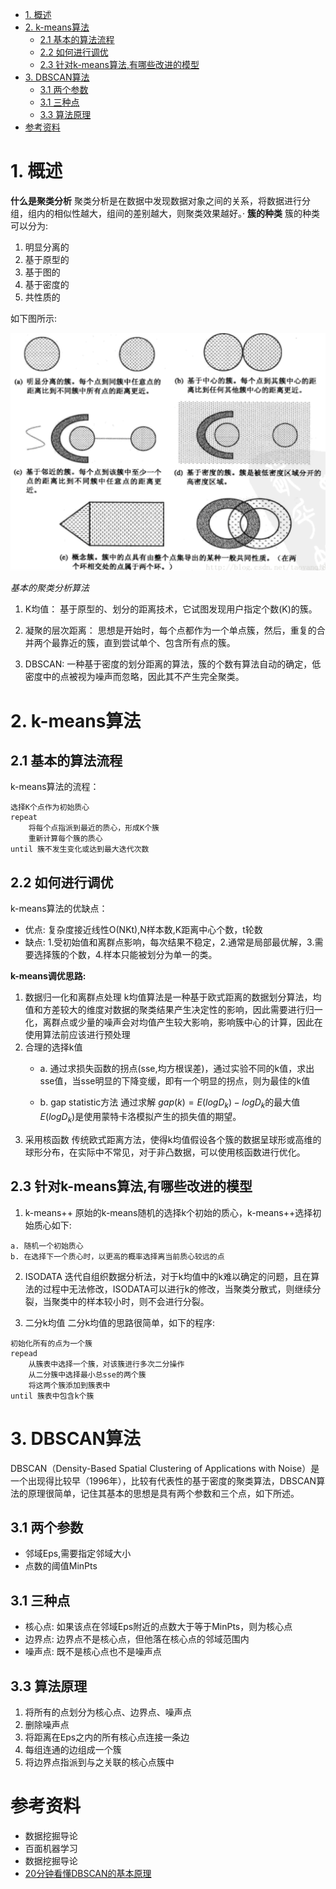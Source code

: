 - [1. 概述](#1-%e6%a6%82%e8%bf%b0)
- [2. k-means算法](#2-k-means%e7%ae%97%e6%b3%95)
  - [2.1 基本的算法流程](#21-%e5%9f%ba%e6%9c%ac%e7%9a%84%e7%ae%97%e6%b3%95%e6%b5%81%e7%a8%8b)
  - [2.2 如何进行调优](#22-%e5%a6%82%e4%bd%95%e8%bf%9b%e8%a1%8c%e8%b0%83%e4%bc%98)
  - [2.3 针对k-means算法,有哪些改进的模型](#23-%e9%92%88%e5%af%b9k-means%e7%ae%97%e6%b3%95%e6%9c%89%e5%93%aa%e4%ba%9b%e6%94%b9%e8%bf%9b%e7%9a%84%e6%a8%a1%e5%9e%8b)
- [3. DBSCAN算法](#3-dbscan%e7%ae%97%e6%b3%95)
  - [3.1 两个参数](#31-%e4%b8%a4%e4%b8%aa%e5%8f%82%e6%95%b0)
  - [3.1 三种点](#31-%e4%b8%89%e7%a7%8d%e7%82%b9)
  - [3.3 算法原理](#33-%e7%ae%97%e6%b3%95%e5%8e%9f%e7%90%86)
- [参考资料](#%e5%8f%82%e8%80%83%e8%b5%84%e6%96%99)


# 1. 概述
**什么是聚类分析**
聚类分析是在数据中发现数据对象之间的关系，将数据进行分组，组内的相似性越大，组间的差别越大，则聚类效果越好。·
**簇的种类**
簇的种类可以分为:
1. 明显分离的
2. 基于原型的
3. 基于图的
4. 基于密度的
5. 共性质的

如下图所示:

![簇类型](resource/5.1.png)


*基本的聚类分析算法*
1. K均值：
基于原型的、划分的距离技术，它试图发现用户指定个数(K)的簇。

2. 凝聚的层次距离：
思想是开始时，每个点都作为一个单点簇，然后，重复的合并两个最靠近的簇，直到尝试单个、包含所有点的簇。

3. DBSCAN:
一种基于密度的划分距离的算法，簇的个数有算法自动的确定，低密度中的点被视为噪声而忽略，因此其不产生完全聚类。

# 2. k-means算法

## 2.1 基本的算法流程

k-means算法的流程：
```
选择K个点作为初始质心  
repeat  
    将每个点指派到最近的质心，形成K个簇  
    重新计算每个簇的质心  
until 簇不发生变化或达到最大迭代次数  
```

## 2.2 如何进行调优
k-means算法的优缺点：
- 优点: 复杂度接近线性O(NKt),N样本数,K距离中心个数，t轮数
- 缺点: 1.受初始值和离群点影响，每次结果不稳定，2.通常是局部最优解，3.需要选择簇的个数，4.样本只能被划分为单一的类。

**k-means调优思路:**

1. 数据归一化和离群点处理
   k均值算法是一种基于欧式距离的数据划分算法，均值和方差较大的维度对数据的聚类结果产生决定性的影响，因此需要进行归一化，离群点或少量的噪声会对均值产生较大影响，影响簇中心的计算，因此在使用算法前应该进行预处理
2. 合理的选择k值
   - a. 通过求损失函数的拐点(sse,均方根误差)，通过实验不同的k值，求出sse值，当sse明显的下降变缓，即有一个明显的拐点，则为最佳的k值

   - b. gap statistic方法 
     通过求解 $gap(k) = E(logD_k) - logD_k$的最大值
     $E(logD_k)$是使用蒙特卡洛模拟产生的损失值的期望。
3. 采用核函数
   传统欧式距离方法，使得k均值假设各个簇的数据呈球形或高维的球形分布，在实际中不常见，对于非凸数据，可以使用核函数进行优化。

## 2.3 针对k-means算法,有哪些改进的模型
1. k-means++
原始的k-means随机的选择k个初始的质心，k-means++选择初始质心如下:
```
a. 随机一个初始质心
b. 在选择下一个质心时，以更高的概率选择离当前质心较远的点
```

2. ISODATA
迭代自组织数据分析法，对于k均值中的k难以确定的问题，且在算法的过程中无法修改，ISODATA可以进行k的修改，当聚类分散式，则继续分裂，当聚类中的样本较小时，则不会进行分裂。

3. 二分k均值
二分k均值的思路很简单，如下的程序:

```
初始化所有的点为一个簇
repead
    从簇表中选择一个簇，对该簇进行多次二分操作
    从二分簇中选择最小总sse的两个簇
    将这两个簇添加到簇表中
until 簇表中包含k个簇
```

# 3. DBSCAN算法

DBSCAN（Density-Based Spatial Clustering of Applications with Noise）是一个出现得比较早（1996年），比较有代表性的基于密度的聚类算法，DBSCAN算法的原理很简单，记住其基本的思想是具有两个参数和三个点，如下所述。


## 3.1 两个参数
- 邻域Eps,需要指定邻域大小
- 点数的阈值MinPts

## 3.1 三种点
- 核心点: 如果该点在邻域Eps附近的点数大于等于MinPts，则为核心点
- 边界点: 边界点不是核心点，但他落在核心点的邻域范围内
- 噪声点: 既不是核心点也不是噪声点
  
## 3.3 算法原理
1. 将所有的点划分为核心点、边界点、噪声点
2. 删除噪声点
3. 将距离在Eps之内的所有核心点连接一条边
4. 每组连通的边组成一个簇
5. 将边界点指派到与之关联的核心点簇中


# 参考资料
- 数据挖掘导论
- 百面机器学习
- 数据挖掘导论
- [20分钟看懂DBSCAN的基本原理](https://zhuanlan.zhihu.com/p/88747614)